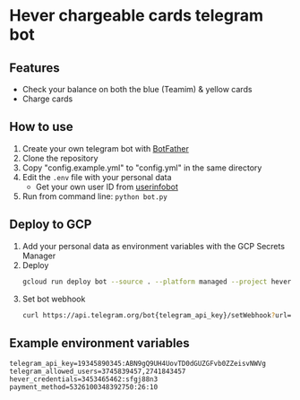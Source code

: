 # Hever chargeable cards telegram bot

## Features

 - Check your balance on both the blue (Teamim) & yellow cards
 - Charge cards

## How to use
 1. Create your own telegram bot with [BotFather](https://t.me/botfather)
 2. Clone the repository
 3. Copy "config.example.yml" to "config.yml" in the same directory
 4. Edit the `.env` file with your personal data
    - Get your own user ID from [userinfobot](https://t.me/userinfobot)
 5. Run from command line: `python bot.py`

## Deploy to GCP
1. Add your personal data as environment variables with the GCP Secrets Manager
2. Deploy
    ```bash
    gcloud run deploy bot --source . --platform managed --project hever-cards-telegram-bot --set-secrets telegram_api_key=telegram_api_key:latest --set-secrets hever_credentials=hever_credentials:latest --set-secrets payment_method=payment_method:latest --set-secrets telegram_allowed_users=telegram_allowed_users:latest
    ```
3. Set bot webhook
    ```bash
   curl https://api.telegram.org/bot{telegram_api_key}/setWebhook?url={gcp_service_url}
    ```

## Example environment variables
```
telegram_api_key=19345890345:ABN9gQ9UH4UovTD0dGUZGFvb0ZZeisvNWVg
telegram_allowed_users=3745839457,2741843457
hever_credentials=3453465462:sfgj88n3
payment_method=5326100348392750:26:10
```

